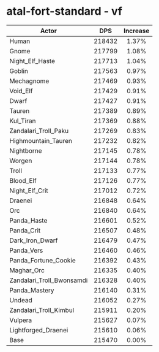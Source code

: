 # atal-fort-standard - vf
| Actor | DPS | Increase |
|---|:---:|:---:|
|Human|218432|1.37%|
|Gnome|217799|1.08%|
|Night_Elf_Haste|217713|1.04%|
|Goblin|217563|0.97%|
|Mechagnome|217469|0.93%|
|Void_Elf|217429|0.91%|
|Dwarf|217427|0.91%|
|Tauren|217389|0.89%|
|Kul_Tiran|217369|0.88%|
|Zandalari_Troll_Paku|217269|0.83%|
|Highmountain_Tauren|217232|0.82%|
|Nightborne|217145|0.78%|
|Worgen|217144|0.78%|
|Troll|217133|0.77%|
|Blood_Elf|217126|0.77%|
|Night_Elf_Crit|217012|0.72%|
|Draenei|216848|0.64%|
|Orc|216840|0.64%|
|Panda_Haste|216601|0.52%|
|Panda_Crit|216507|0.48%|
|Dark_Iron_Dwarf|216479|0.47%|
|Panda_Vers|216460|0.46%|
|Panda_Fortune_Cookie|216392|0.43%|
|Maghar_Orc|216335|0.40%|
|Zandalari_Troll_Bwonsamdi|216328|0.40%|
|Panda_Mastery|216140|0.31%|
|Undead|216052|0.27%|
|Zandalari_Troll_Kimbul|215911|0.20%|
|Vulpera|215627|0.07%|
|Lightforged_Draenei|215610|0.06%|
|Base|215470|0.00%|
